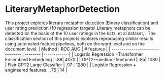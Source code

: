 # LiteraryMetaphorDetection
This project explores literary metaphor detection (Binary classification) and user rating prediction (10 regression targets)
Literary metaphors can be detected on the basis of the 10 user ratings in the katz. et al dataset, . The classification section of this projects explores reproducing similar results using automated feature pipelines, both on the word level and on the document level. 
| Method                           | ROC AUC      | # features    |
| -------------------------------- | -------- |-------------|
| Logistic Regression +Transformer Ensembled Embedding              | .89| 4070        |
| GPT2--medium-finetuned                   | .85| 1080    |
| Flair GPT2 Large Classifier  | .97 | 1280     |
| Logistic Regression + engineered features | .75  | 14    |

